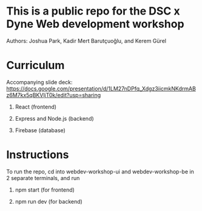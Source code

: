 # This is a public repo for the DSC x Dyne Web development workshop
Authors: Joshua Park, Kadir Mert Barutçuoğlu, and Kerem Gürel

# Curriculum

Accompanying slide deck: https://docs.google.com/presentation/d/1LM27nDPfq_Xdgz3iicmkNKdrmABz6M7kx5qBKVljT0k/edit?usp=sharing 

1. React (frontend)

2. Express and Node.js (backend)

3. Firebase (database)

# Instructions

To run the repo, cd into webdev-workshop-ui and webdev-workshop-be in 2 separate terminals, and run 

1. npm start (for frontend)

2. npm run dev (for backend)